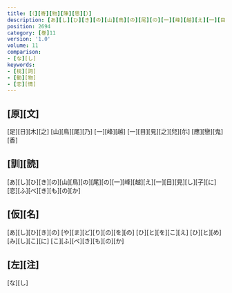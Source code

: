 ```yaml
---
title: [（][寄][物][陳][思][）]
description: [あ][し][ひ][き][の][山][鳥][の][尾][の][一][峰][越][え][一][目][見][し][子][に][恋][ふ][べ][き][も][の][か]
position: 2694
category: [巻]11
version: '1.0'
volume: 11
comparison:
- [な][し]
keywords:
- [枕][詞]
- [動][物]
- [恋][情]
---
```


## [原][文]

[足][日][木][之] [山][鳥][尾][乃] [一][峰][越] [一][目][見][之][兒][尓] [應][戀][鬼][香]

## [訓][読]

[あ][し][ひ][き][の][山][鳥][の][尾][の][一][峰][越][え][一][目][見][し][子][に][恋][ふ][べ][き][も][の][か]

## [仮][名]

[あ][し][ひ][き][の] [や][ま][ど][り][の][を][の] [ひ][と][を][こ][え] [ひ][と][め][み][し][こ][に] [こ][ふ][べ][き][も][の][か]

## [左][注]

[な][し]
